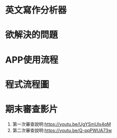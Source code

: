 # 英文寫作分析器

# 欲解決的問題

# APP使用流程

# 程式流程圖

# 期末審查影片
1. 第一次審查說明:https://youtu.be/UgYSmUlx4qM
2. 第二次審查說明:https://youtu.be/Q-ppPWUA73w
